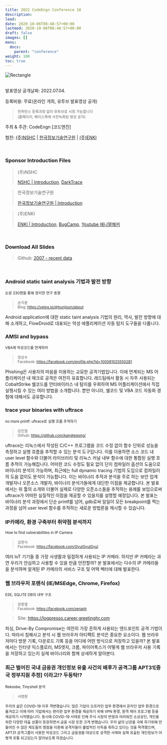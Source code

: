 ```yaml
---
title: 2022 CodeEngn Conference 18
description: 
lead: 
date: 2020-10-06T08:48:57+00:00
lastmod: 2020-10-06T08:48:57+00:00
draft: false
images: []
menu:
  docs:
    parent: "conference"
weight: 100
toc: true
---
```


<img class="img-fluid lazyload blur-up border-0" data-sizes=auto src=codeengn_conference_18_poster_2.png alt=Rectangle>
<br /><br />

발표영상 공개날짜: 2022.07.04. &nbsp;

등록비용: 무료(온라인 개최, 유투브 발표영상 공개) <br />
> <small>컨퍼런스 등록과정 없이 유투브로 시청 가능합니다<br />
> (홈페이지, 페이스북에 사전녹화된 영상 공지) </small>

주최 & 주관: CodeEngn [코드엔진] &nbsp;

협찬: <a href='https://nshc.net' target='_blank'>(주)NSHC</a> | <a href='http://www.kitri.re.kr' target='_blank'>한국정보기술연구원</a> | <a href='https://enki.co.kr' target='_blank'>(주)ENKI</a> &nbsp;

<br />


### Sponsor Introduction Files

> (주)NSHC
> 
> <a href='https://bit.ly/3An8K9V' target='_blank'>NSHC | Introduction</a>, <a href='https://bit.ly/36bLaPC' target='_blank'>DarkTrace</a>

> 한국정보기술연구원
> 
> <a href='https://bit.ly/369VPKz' target='_blank'>한국정보기술연구원 | Introduction</a>

> (주)ENKI
> 
> <a href='https://bit.ly/3An8K9V' target='_blank'>ENKI | Introduction</a>, <a href='https://bit.ly/36bLaPC' target='_blank'>BugCamp</a>, <a href='https://bit.ly/3mWQTRE' target='_blank'>Youtube 애니멀해커</a>

<br />

### Download All Slides

> Github: <a href='https://github.com/codeengn/codeengn-conference' target='_blank'>2007 - recent data</a>

<br />

### Android static taint analysis 기법과 발전 방향
<small>논문 230편을 통해 정리한 연구 동향</small>

> <small>손지훈 <br />
> Blog: <a href='https://velog.io/@hunjison/about' target='_blank'>https://velog.io/@hunjison/about</a></small>

Android application에 대한 static taint analysis 기법의 원리, 역사, 발전 방향에 대해 소개하고, FlowDroid로 대표되는 악성 애플리케이션 자동 탐지 도구들을 다룹니다.

### AMSI and bypass
<small>VBA에 악성코드를 연계하라</small>

> <small>정상수 <br />
> Facebook: <a href='https://facebook.com/profile.php?id=100081025550281' target='_blank'>https://facebook.com/profile.php?id=100081025550281</a></small>

Phishing은 사용자의 마음을 이용하는 교묘한 공격기법입니다. 이에 연계되는 MS 어플리케이션 내 매크로 공격은 여전히 유효합니다. 레드팀에서 활동 시 자주 사용되는 CobaltStrike 쉘코드를 안티바이러스 내 탐지를 우회하여 MS 어플리케이션에서 직접 실행시킬 수 있는 여러 방법을 소개합니다. 뿐만 아니라, 쉘코드 및 VBA 코드 자동화 경험에 대해서도 공유합니다.

### trace your binaries with uftrace
<small>no more printf: uftrace로 실행 흐름 추적하기</small>

> <small>강민철 <br />
> Github: <a href='https://github.com/kangtegong/' target='_blank'>https://github.com/kangtegong/</a></small>

uftrace는 리눅스에서 작성된 C/C++ 프로그램을 코드 수정 없이 함수 단위로 성능을 측정하고 실행 흐름을 추적할 수 있는 분석 도구입니다.
이를 이용하면 소스 코드 내 user level 함수와 더불어 라이브러리 및 리눅스 커널 내부 함수에 대한 통합된 실행 흐름 추적이 가능해집니다. 
어떠한 코드 수정도 필요 없이 단지 컴파일러 옵션의 도움으로 바이너리 분석이 가능하며, 최근에는 full dynamic tracing 기법의 도입으로 컴파일러의 도움 없이도 분석이 가능합니다.
이는 바이너리 추적과 분석을 주로 하는 보안 업계 개발자나 오픈소스 개발자, 바이너리 분석가들에게 대단한 이점을 제공합니다.
본 발표에서는 위 툴의 소개와 더불어 실제로 다양한 오픈소스들을 추적하는 용례를 보임으로써 uftrace가 어떠한 실질적인 이점을 제공할 수 있을지를 설명할 예정입니다. 
본 발표는 바이너리 분석 과정에서 단순 printf를 넘어, gdb로써 일일이 모든 breakpoint를 찍는 과정을 넘어 user level 함수를 추적하는 새로운 방법론을 제시할 수 있습니다.

### IP카메라, 환경 구축부터 취약점 분석까지
<small>How to find vulnerabilities in IP Camera</small>

> <small>김현식 <br />
> Facebook: <a href='https://facebook.com/GyulGyulGyul' target='_blank'>https://facebook.com/GyulGyulGyul</a></small>

여러 IoT 기기들 중 가장 사생활과 밀접하게 사용되는 IP 카메라. 하지만 IP 카메라는 과연 우리가 안심하고 사용할 수 있을 만큼 안전할까? 본 발표에서는 다수의 IP 카메라들을 분석하며 알게된 IP 카메라의 서비스 구조 및 어택 벡터에 대해 발표한다.


### 웹 브라우저 포렌식 (IE/MSEdge, Chrome, Firefox)
<small>ESE, SQLITE DB의 내부 구조</small>

> <small>양봉열 <br />
> Facebook: <a href='https://facebook.com/xeraph' target='_blank'>https://facebook.com/xeraph</a></small>

> Site: <a href='https://logpresso.career.greetinghr.com' target='_blank'>https://logpresso.career.greetinghr.com</a></small>

피싱, Drive-By Compromise는 여전히 가장 흔하게 사용되는 엔드포인트 공격 기법이다. 따라서 침해사고 분석 시 웹 브라우저 아티팩트 분석은 중요한 요소이다. 웹 브라우저마다 방문 기록, 다운로드 기록 등을 어디에 어떤 방식으로 저장하고 있을까? 본 발표에서는 인터넷 익스플로러, MS엣지, 크롬, 파이어폭스가 어떻게 웹 브라우저 사용 기록을 저장하고 있는지 실제 바이너리와 함께 상세하게 알아본다.


### 최근 벌어진 국내 금융권 개인정보 유출 사건의 배후가 공격그룹 APT31[중국 정부지원 추정] 이라고!? 두둥탁!?

<small>Rekoobe, Tinyshell 분석</small>

> <small>서명환 <br />

우리의 삶은 COVID-19 이후 격변했습니다. 많은 기업이 오프라인 업무 환경에서 온라인 업무 환경으로 옮겨갔고 이에 따라 기업에서는 편리한 업무 환경을 제공하기 위해 VPN 환경, 원격 제어 프로그램 등을 제공하기 시작했습니다. 동시에 COVID-19 사태로 인해 주식 시장의 번영과 어려워진 소상공인, 개인을 위한 다양한 대출 상품이 등장하면서 금융 시장 또한 크게 변했습니다. 우리 삶의 난관을 극복 하기위해 만들어진 수 많은 제도들의 맹점을 이용해 공격자들이 불법적인 이득을 취하고 있다는 것을 목격했으며, APT31 공격그룹이 사용한 악성코드 그리고 금융권을 대상으로 공격한 사례와 실제 유출된 개인정보가 어떻게 유통 되고있는지 알아보도록 하겠습니다.

<br /><br />

